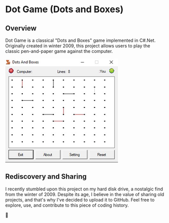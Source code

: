 # Dot Game (Dots and Boxes)

## Overview
Dot Game is a classical "Dots and Boxes" game implemented in C#.Net. Originally created in winter 2009, this project allows users to play the classic pen-and-paper game against the computer.

![Screenshot 1](screenshot.jpg)

## Rediscovery and Sharing
I recently stumbled upon this project on my hard disk drive, a nostalgic find from the winter of 2009. Despite its age, I believe in the value of sharing old projects, and that's why I've decided to upload it to GitHub. Feel free to explore, use, and contribute to this piece of coding history.

🤟

